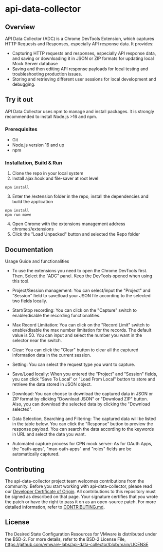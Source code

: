 # api-data-collector

## Overview
API Data Collector (ADC) is a Chrome DevTools Extension, which captures HTTP Requests and Responses, especially API response data. It provides:
* Capturing HTTP requests and responses, especially API response data, and saving or downloading it in JSON or ZIP formats for updating local Mock Server database
* Saving and then editing API response payloads for local testing and troubleshooting production issues.
* Storing and retrieving different user sessions for local development and debugging.

## Try it out
API Data Collector uses npm to manage and install packages. It is strongly recommended to install Node.js >16 and npm.

### Prerequisites
* Git
* Node.js version 16 and up
* npm

### Installation, Build & Run
1. Clone the repo in your local system
2. Install ajax.hook and file-saver at root level
```
npm install
```
3. Enter the /extension folder in the repo, install the dependencies and build the application
```
npm install
npm run move
```
4. Open Chrome with the extensions management address chrome://extensions
5. Click the "Load Unpacked" button and selected the Repo folder

## Documentation
Usage Guide and functionalities
* To use the extensions you need to open the Chrome DevTools first. Then, Select the "ADC" panel. Keep the DevTools opened when using this tool.

* Project/Session management: You can select/input the "Project" and "Session" field to save/load your JSON file according to the selected two fields locally.

* Start/Stop recording: You can click on the "Capture" switch to enable/disable the recording functionalities.

* Max Record Limitation: You can click on the "Record Limit" switch to enable/disable the max number limitation for the records. The default value is 50. You can input and select the number you want in the selector near the switch.

* Clear: You can click the "Clear" button to clear all the captured information data in the current session.

* Setting: You can select the request type you want to capture.

* Save/Load locally: When you entered the "Project" and "Session" fields, you can click "Save To Local" or "Load From Local" button to store and retrieve the data stored in JSON object.

* Download: You can choose to download the captured data in JSON or ZIP format by clicking "Download JSON" or "Download ZIP" button. Also, you can download the selected data by clicking the "Download selected".

* Data Selection, Searching and Filtering: The captured data will be listed in the table below. You can click the "Response" button to preview the response payload. You can search the data according to the keywords in URL and select the data you want.  

* Automated capture process for CPN mock server: As for OAuth Apps, the "oath-apps", "max-oath-apps" and "roles" fields are be automatically captured.


## Contributing
The api-data-collector project team welcomes contributions from the community. Before you start working with api-data-collector, please
read our [Developer Certificate of Origin](https://cla.vmware.com/dco). All contributions to this repository must be
signed as described on that page. Your signature certifies that you wrote the patch or have the right to pass it on
as an open-source patch. For more detailed information, refer to [CONTRIBUTING.md](CONTRIBUTING.md).

## License
The Desired State Configuration Resources for VMware is distributed under the BSD-2.
For more details, refer to the BSD-2 License File, https://github.com/vmware-labs/api-data-collector/blob/main/LICENSE
